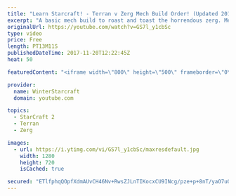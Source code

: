 ```yaml
---
title: "Learn Starcraft! - Terran v Zerg Mech Build Order! (Updated 2018)"
excerpt: "A basic mech build to roast and toast the horrendous zerg. Meant for lower level players looking for some direction! -- Watch live at https://www.twitch.tv/wintergaming"
originalUrl: https://youtube.com/watch?v=GS7l_y1cbSc
type: video
price: Free
length: PT13M11S
publishedDateTime: 2017-11-20T12:22:45Z
heat: 50

featuredContent: "<iframe width=\"800\" height=\"500\" frameborder=\"0\" src=\"https://www.youtube.com/embed/GS7l_y1cbSc\" allow=\"accelerometer; autoplay; encrypted-media; gyroscope; picture-in-picture\" allowfullscreen></iframe>"

provider:
  name: WinterStarcraft
  domain: youtube.com

topics:
  - StarCraft 2
  - Terran
  - Zerg

images:
  - url: https://i.ytimg.com/vi/GS7l_y1cbSc/maxresdefault.jpg
    width: 1280
    height: 720
    isCached: true

secured: "ETlfphqQOpfXdmAUvCH46Nv+RwsZJLnTIKocxCU9INcg/pze+p+8nT/yaO7uOFuzYwfQdmYpULgeKImZkCcqb95oWE8KMtnAuPGUnzQaYyhiPQzulgP8VGQm+6zR5tk6u3cyoPExrlStD9uDTjpZWZVk0JYjbeW0o1haD3gTNUXEdXGe4v7ekWl457H/i9/5y/zFRdquFFkYguBKvN7q2nN5Kd8VgaINn14M5MGx1pRjOFyArMuYaIc+zU58P4IVep+Qv7HgfGOJikN1uL+HKyij7DtAw/2VLVwZsUVR6R2NRPzBHXWQA5c1dmwJ1QDVNb9oXHBGkZD4lUbD27G2w8WvMns2EjfQwOgURzH/HANONkje5BR3EJTbazQS2h4OX9gO1U8/Qa0FKXNsgx/qCfbPUgT/P86K1k1Y2lL83YA=;JXLdL+PtqGiTx00i6CE++Q=="
---
```


